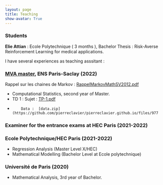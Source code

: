 ```yaml
---
layout: page
title: Teaching
show-avatar: True
---
```


### Students 

**Elie Attian** : Ecole Polytechnique ( 3 months ), Bachelor Thesis : Risk-Averse Reinforcement Learning for medical applications.

I have several experiences as teaching asssitant :

### [MVA master](https://www.master-mva.com/), ENS Paris-Saclay (2022)

Rappel sur les chaines de Markov : [RappelMarkovMathSV2012.pdf](https://github.com/pierreclavier/pierreclavier.github.io/files/9849837/RappelMarkovMathSV2012.pdf)


*  Computational Statistics, second year of Master.
*  TD 1 : Sujet : [TP-1.pdf](https://github.com/pierreclavier/pierreclavier.github.io/files/9775924/TP-1.pdf)
*         Data :  [data.zip](https://github.com/pierreclavier/pierreclavier.github.io/files/9775977/data.zip)


<!---
*  TD 2 : #[TP-2.pdf](https://github.com/pierreclavier/pierreclavier.github.io/files/9775925/TP-2.pdf)

*  TD 3 : #[TP-3.pdf](https://github.com/pierreclavier/pierreclavier.github.io/files/9775928/TP-3.pdf)

*  TD 4 : #[TP-4.pdf](https://github.com/pierreclavier/pierreclavier.github.io/files/9775929/TP-4.pdf)
-->


### Examiner for the entrance exams at HEC Paris (2021-2022)

### Ecole Polytechnique/HEC Paris (2021-2022)

* Regression Analysis (Master Level X/HEC)
* Mathematical Modelling (Bachelor Level at Ecole polytechnique)

### Université de Paris (2020)

* Mathematical Analysis, 3rd year of Bachelor.

<p>&nbsp;</p>

